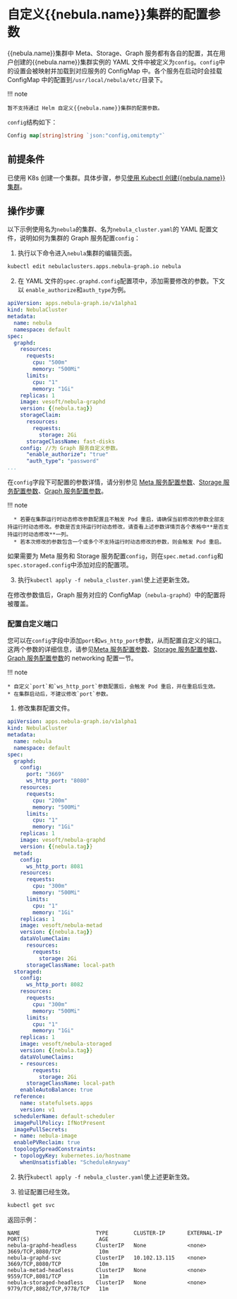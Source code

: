 # 自定义{{nebula.name}}集群的配置参数

{{nebula.name}}集群中 Meta、Storage、Graph 服务都有各自的配置，其在用户创建的{{nebula.name}}集群实例的 YAML 文件中被定义为`config`。`config`中的设置会被映射并加载到对应服务的 ConfigMap 中。各个服务在启动时会挂载 ConfigMap 中的配置到`/usr/local/nebula/etc/`目录下。

!!! note

    暂不支持通过 Helm 自定义{{nebula.name}}集群的配置参数。

`config`结构如下：

```go
Config map[string]string `json:"config,omitempty"`
```

## 前提条件

已使用 K8s 创建一个集群。具体步骤，参见[使用 Kubectl 创建{{nebula.name}}集群](../3.deploy-nebula-graph-cluster/3.1create-cluster-with-kubectl.md)。

## 操作步骤

以下示例使用名为`nebula`的集群、名为`nebula_cluster.yaml`的 YAML 配置文件，说明如何为集群的 Graph 服务配置`config`：

1. 执行以下命令进入`nebula`集群的编辑页面。
   
  ```bash
  kubectl edit nebulaclusters.apps.nebula-graph.io nebula
  ```


2. 在 YAML 文件的`spec.graphd.config`配置项中，添加需要修改的参数。下文以 `enable_authorize`和`auth_type`为例。


  ```yaml
  apiVersion: apps.nebula-graph.io/v1alpha1
  kind: NebulaCluster
  metadata:
    name: nebula
    namespace: default
  spec:
    graphd:
      resources:
        requests:
          cpu: "500m"
          memory: "500Mi"
        limits:
          cpu: "1"
          memory: "1Gi"
      replicas: 1
      image: vesoft/nebula-graphd
      version: {{nebula.tag}}
      storageClaim:
        resources:
          requests:
            storage: 2Gi
        storageClassName: fast-disks
      config: //为 Graph 服务自定义参数。
        "enable_authorize": "true"
        "auth_type": "password"
  ...
  ```

  在`config`字段下可配置的参数详情，请分别参见 [Meta 服务配置参数](../../5.configurations-and-logs/1.configurations/2.meta-config.md)、[Storage 服务配置参数](../../5.configurations-and-logs/1.configurations/4.storage-config.md)、[Graph 服务配置参数](../../5.configurations-and-logs/1.configurations/3.graph-config.md)。

  !!! note

      * 若要在集群运行时动态修改参数配置且不触发 Pod 重启，请确保当前修改的参数全部支持运行时动态修改。参数是否支持运行时动态修改，请查看上述参数详情页各个表格中**是否支持运行时动态修改**一列。
      * 若本次修改的参数包含一个或多个不支持运行时动态修改的参数，则会触发 Pod 重启。


  如果需要为 Meta 服务和 Storage 服务配置`config`，则在`spec.metad.config`和`spec.storaged.config`中添加对应的配置项。

3. 执行`kubectl apply -f nebula_cluster.yaml`使上述更新生效。


  在修改参数值后，Graph 服务对应的 ConfigMap（`nebula-graphd`）中的配置将被覆盖。

### 配置自定义端口

您可以在`config`字段中添加`port`和`ws_http_port`参数，从而配置自定义的端口。这两个参数的详细信息，请参见[Meta 服务配置参数](../../5.configurations-and-logs/1.configurations/2.meta-config.md)、[Storage 服务配置参数](../../5.configurations-and-logs/1.configurations/4.storage-config.md)、[Graph 服务配置参数](../../5.configurations-and-logs/1.configurations/3.graph-config.md)的 networking 配置一节。

!!! note

    * 自定义`port`和`ws_http_port`参数配置后，会触发 Pod 重启，并在重启后生效。 
    * 在集群启动后，不建议修改`port`参数。

1. 修改集群配置文件。

  ```yaml
  apiVersion: apps.nebula-graph.io/v1alpha1
  kind: NebulaCluster
  metadata:
    name: nebula
    namespace: default
  spec:
    graphd:
      config:
        port: "3669"
        ws_http_port: "8080"
      resources:
        requests:
          cpu: "200m"
          memory: "500Mi"
        limits:
          cpu: "1"
          memory: "1Gi"
      replicas: 1
      image: vesoft/nebula-graphd
      version: {{nebula.tag}}
    metad:
      config:
        ws_http_port: 8081
      resources:
        requests:
          cpu: "300m"
          memory: "500Mi"
        limits:
          cpu: "1"
          memory: "1Gi"
      replicas: 1
      image: vesoft/nebula-metad
      version: {{nebula.tag}}
      dataVolumeClaim:
        resources:
          requests:
            storage: 2Gi
        storageClassName: local-path
    storaged:
      config:
        ws_http_port: 8082
      resources:
        requests:
          cpu: "300m"
          memory: "500Mi"
        limits:
          cpu: "1"
          memory: "1Gi"
      replicas: 1
      image: vesoft/nebula-storaged
      version: {{nebula.tag}}
      dataVolumeClaims:
      - resources:
          requests:
            storage: 2Gi
        storageClassName: local-path
      enableAutoBalance: true
    reference:
      name: statefulsets.apps
      version: v1
    schedulerName: default-scheduler
    imagePullPolicy: IfNotPresent
    imagePullSecrets:
    - name: nebula-image
    enablePVReclaim: true
    topologySpreadConstraints:
    - topologyKey: kubernetes.io/hostname
      whenUnsatisfiable: "ScheduleAnyway"
  ```

2. 执行`kubectl apply -f nebula_cluster.yaml`使上述更新生效。

3. 验证配置已经生效。

  ```bash
  kubectl get svc
  ```

  返回示例：
  
  ```
  NAME                        TYPE        CLUSTER-IP       EXTERNAL-IP   PORT(S)                      AGE
  nebula-graphd-headless      ClusterIP   None             <none>        3669/TCP,8080/TCP            10m
  nebula-graphd-svc           ClusterIP   10.102.13.115    <none>        3669/TCP,8080/TCP            10m
  nebula-metad-headless       ClusterIP   None             <none>        9559/TCP,8081/TCP            11m
  nebula-storaged-headless    ClusterIP   None             <none>        9779/TCP,8082/TCP,9778/TCP   11m
  ```

